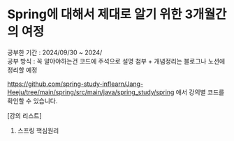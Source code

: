# Spring에 대해서 제대로 알기 위한 3개월간의 여정 
공부한 기간 : 2024/09/30 ~ 2024/           <br>
공부 방식 : 꼭 알야야하는건 코드에 주석으로 설명 첨부 + 개념정리는 블로그나 노션에 정리할 예정 <br>

https://github.com/spring-study-inflearn/Jang-Heeju/tree/main/spring/src/main/java/spring_study/spring 애서 강의별 코드를 확인할 수 있습니다. <br>

[강의 리스트] <br>
1. 스프링 핵심원리
